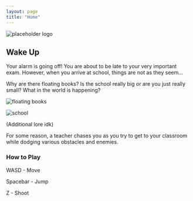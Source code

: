 ```yaml
---
layout: page
title: "Home"
---
```


![placeholder logo](https://cdn.discordapp.com/attachments/1088056272689049720/1088086755229577226/image.png)

## Wake Up

Your alarm is going off! You are about to be late to your very important exam. However, when you arrive at school, things are not as they seem...

Why are there floating books? Is the school really big or are you just really small? What in the world is happening?

![floating books](https://cdn.discordapp.com/attachments/1088056272689049720/1088092002853322903/image.png)

![school](https://cdn.discordapp.com/attachments/1088056272689049720/1088092513820233789/image.png)

(Additional lore idk)

For some reason, a teacher chases you as you try to get to your classroom while dodging various obstacles and enemies. 

### How to Play

WASD - Move

Spacebar - Jump  

Z - Shoot